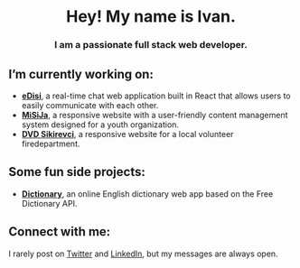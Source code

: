 <h1 align="center">Hey! My name is Ivan.</h1>
<h3 align="center">I am a passionate full stack web developer.</h3>

<h2>I’m currently working on:</h2>
<ul>
  <li><a href="https://github.com/isamardzija/eDisi" target="blank"><b>eDisi</b></a><span>, a real-time chat web application built in React that allows users to easily communicate with each other.</span></li>
  <li><a href="https://github.com/isamardzija/misija-astro" target="blank"><b>MiSiJa</b></a><span>, a responsive website with a user-friendly content management system designed for a youth organization.</span></li>
  <li><a href="https://github.com/isamardzija/dvd-sikirevci-astro-payloadcms" target="blank"><b>DVD Sikirevci</b></a><span>, a responsive website for a local volunteer firedepartment.</span></li>

</ul>

<h2>Some fun side projects:</h2>
<ul>
     <li><a href="https://github.com/isamardzija/dictionary" target="blank"><b>Dictionary</b></a><span>, an online English dictionary web app based on the Free Dictionary API.</span></li>  
</ul>

<h2 align="left">Connect with me:</h2>
<p align="left">
  <span>I rarely post on <a href="https://twitter.com/i_samardzija" target="blank"><span>Twitter</span></a> and 
<a href="https://linkedin.com/in/ivansamardzija" target="blank">LinkedIn</a>, but my messages are always open.</span>
</p>

